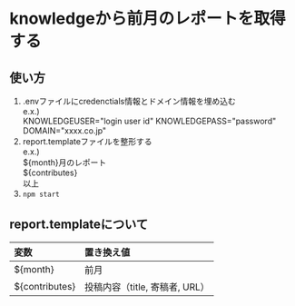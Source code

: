 # knowledgeから前月のレポートを取得する

## 使い方

1. .envファイルにcredenctials情報とドメイン情報を埋め込む  
e.x.)  
KNOWLEDGEUSER="login user id"
KNOWLEDGEPASS="password"
DOMAIN="xxxx.co.jp"
1. report.templateファイルを整形する  
e.x.)  
${month}月のレポート  
${contributes}  
以上
1. `npm start`

## report.templateについて
|変数|置き換え値|
|:--|:--|
|${month}|前月|
|${contributes}|投稿内容（title, 寄稿者, URL）|

